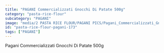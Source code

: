 ```yaml
---
title: "PAGANI Commercializzati Gnocchi Di Patate 500g"
category: "pasta-rice-flour"
subcategory: "PAGANI"
image: "media/2 PASTA RICE FLOUR/PAGANI PICS/Pagani_Commercializzati_Gnocchi_di_patate_500g.png"
id: "pasta-rice-flour-pagani-173"
tags: ["PAGANI"]
---
```


Pagani Commercializzati Gnocchi Di Patate 500g
